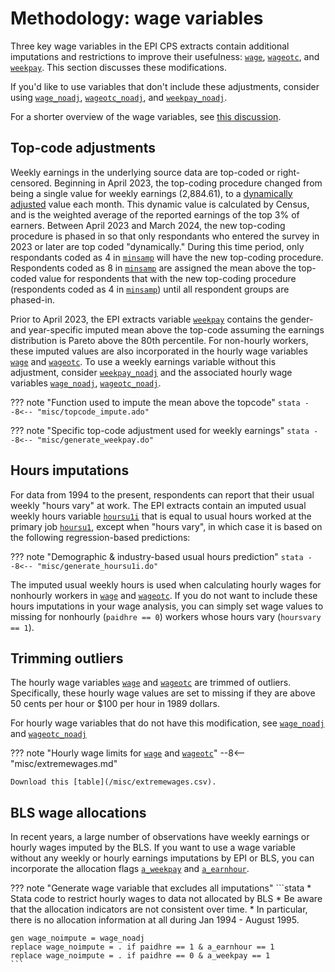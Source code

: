 # Methodology: wage variables

Three key wage variables in the EPI CPS extracts contain additional imputations and restrictions to improve their usefulness: [`wage`](../variables/income/wage.md), [`wageotc`](../variables/income/wageotc.md), and [`weekpay`](../variables/income/weekpay.md). This section discusses these modifications.

If you'd like to use variables that don't include these adjustments, consider using [`wage_noadj`](../variables/income/wage_noadj.md), [`wageotc_noadj`](../variables/income/wageotc_noadj.md), and [`weekpay_noadj`](../variables/income/weekpay_noadj.md). 

For a shorter overview of the wage variables, see [this discussion](faq.md#which-wage-variable).

## Top-code adjustments

Weekly earnings in the underlying source data are top-coded or right-censored. Beginning in April 2023, the top-coding procedure changed from being a single value for weekly earnings (2,884.61), to a [dynamically adjusted](https://www2.census.gov/programs-surveys/cps/methodology/improving-disclosure-avoidance-puf-v2.pdf) value each month. This dynamic value is calculated by Census, and is the weighted average of the reported earnings of the top 3% of earners. Between April 2023 and March 2024, the new top-coding procedure is phased in so that only respondants who entered the survey in 2023 or later are top coded "dynamically." During this time period, only respondants coded as 4 in [`minsamp`](../variables/id/minsamp.md) will have the new top-coding procedure. Respondents coded as 8 in [`minsamp`](../variables/id/minsamp.md) are assigned the mean above the top-coded value for respondents that with the new top-coding procedure (respondents coded as 4 in [`minsamp`](../variables/id/minsamp.md)) until all respondent groups are phased-in.

Prior to April 2023, the EPI extracts variable [`weekpay`](../variables/income/weekpay.md) contains the gender- and year-specific imputed mean above the top-code assuming the earnings distribution is Pareto above the 80th percentile. For non-hourly workers, these imputed values are also incorporated in the hourly wage variables [`wage`](../variables/income/wage.md) and [`wageotc`](../variables/income/wageotc.md). 
To use a weekly earnings variable without this adjustment, consider [`weekpay_noadj`](../variables/income/weekpay_noadj.md) and the associated hourly wage variables [`wage_noadj`](../variables/income/wage_noadj.md), [`wageotc_noadj`](../variables/income/wageotc_noadj.md).

??? note "Function used to impute the mean above the topcode"
    ```stata
    --8<-- "misc/topcode_impute.ado"
    ```

??? note "Specific top-code adjustment used for weekly earnings"
    ```stata
    --8<-- "misc/generate_weekpay.do"
    ```

## Hours imputations

For data from 1994 to the present, respondents can report that their usual weekly "hours vary" at work. The EPI extracts contain an imputed usual weekly hours variable [`hoursu1i`](../variables/hours/hoursu1i.md) that is equal to usual hours worked at the primary job [`hoursu1`](../variables/hours/hoursu1.md), except when "hours vary", in which case it is based on the following regression-based predictions:

??? note "Demographic & industry-based usual hours prediction"
    ```stata
    --8<-- "misc/generate_hoursu1i.do"
    ```

The imputed usual weekly hours is used when calculating hourly wages for nonhourly workers in [`wage`](../variables/income/wage.md) and [`wageotc`](../variables/income/wageotc.md). If you do not want to include these hours imputations in your wage analysis, you can simply set wage values to missing for nonhourly (`paidhre == 0`) workers whose hours vary (`hoursvary == 1`).

## Trimming outliers

The hourly wage variables [`wage`](../variables/income/wage.md) and [`wageotc`](../variables/income/wageotc.md) are trimmed of outliers. Specifically, these hourly wage values are set to missing if they are above 50 cents per hour or $100 per hour in 1989 dollars.

For hourly wage variables that do not have this modification, see [`wage_noadj`](../variables/income/wage_noadj.md) and [`wageotc_noadj`](../variables/income/wageotc_noadj.md)

??? note "Hourly wage limits for [`wage`](../variables/income/wage.md) and [`wageotc`](../variables/income/wageotc.md)"
    --8<-- "misc/extremewages.md"
    
    Download this [table](/misc/extremewages.csv).

## BLS wage allocations

In recent years, a large number of observations have weekly earnings or hourly wages imputed by the BLS. If you want to use a wage variable without any weekly or hourly earnings imputations by EPI or BLS, you can incorporate the allocation flags [`a_weekpay`](../variables/income/a_weekpay.md) and [`a_earnhour`](../variables/income/a_earnhour.md).

??? note "Generate wage variable that excludes all imputations"
    ```stata
    * Stata code to restrict hourly wages to data not allocated by BLS
    * Be aware that the allocation indicators are not consistent over time.
    * In particular, there is no allocation information at all during Jan 1994 - August 1995.

    gen wage_noimpute = wage_noadj
    replace wage_noimpute = . if paidhre == 1 & a_earnhour == 1
    replace wage_noimpute = . if paidhre == 0 & a_weekpay == 1
    ```


